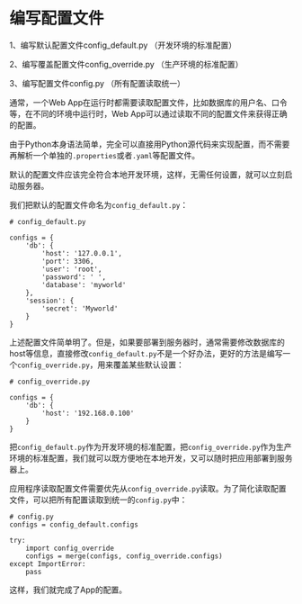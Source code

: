 # 编写配置文件

1、编写默认配置文件config_default.py （开发环境的标准配置）

2、编写覆盖配置文件config_override.py （生产环境的标准配置）

3、编写配置文件config.py （所有配置读取统一）

通常，一个Web App在运行时都需要读取配置文件，比如数据库的用户名、口令等，在不同的环境中运行时，Web App可以通过读取不同的配置文件来获得正确的配置。

由于Python本身语法简单，完全可以直接用Python源代码来实现配置，而不需要再解析一个单独的`.properties`或者`.yaml`等配置文件。

默认的配置文件应该完全符合本地开发环境，这样，无需任何设置，就可以立刻启动服务器。

我们把默认的配置文件命名为`config_default.py`：

```
# config_default.py

configs = {
    'db': {
        'host': '127.0.0.1',
        'port': 3306,
        'user': 'root',
        'password': ' ',
        'database': 'myworld'
    },
    'session': {
        'secret': 'Myworld'
    }
}
```

上述配置文件简单明了。但是，如果要部署到服务器时，通常需要修改数据库的host等信息，直接修改`config_default.py`不是一个好办法，更好的方法是编写一个`config_override.py`，用来覆盖某些默认设置：

```
# config_override.py

configs = {
    'db': {
        'host': '192.168.0.100'
    }
}
```

把`config_default.py`作为开发环境的标准配置，把`config_override.py`作为生产环境的标准配置，我们就可以既方便地在本地开发，又可以随时把应用部署到服务器上。

应用程序读取配置文件需要优先从`config_override.py`读取。为了简化读取配置文件，可以把所有配置读取到统一的`config.py`中：

```
# config.py
configs = config_default.configs

try:
    import config_override
    configs = merge(configs, config_override.configs)
except ImportError:
    pass
```

这样，我们就完成了App的配置。